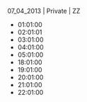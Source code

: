 07_04_2013 | Private | ZZ 
* 01:01:00
* 02:01:01
* 03:01:00
* 04:01:00
* 05:01:00
* 18:01:00
* 19:01:00
* 20:01:00
* 21:01:00
* 22:01:00
